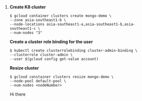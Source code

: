 1. **Create K8 cluster**

   ```
   $ gcloud container clusters create mongo-demo \
   --zone asia-southeast1-b \
   --node-locations asia-southeast1-a,asia-southeast1-b,asia-southeast1-c \
   --num-nodes "3"  
   ```

   **Create a cluster role binding for the user**

   ```
   $ kubectl create clusterrolebinding cluster-admin-binding \
   --clusterrole cluster-admin \
   --user $(gcloud config get-value account)
   ```

   **Resize cluster**

   ```
   $ gcloud constainer clusters resize mongo-demo \
   --node-pool default-pool \
   --num-nodes <nodeNumber>
   ```
   
   Hi there
